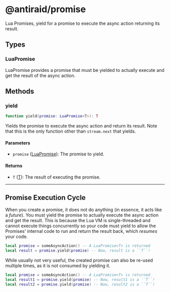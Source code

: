 # @antiraid/promise

Lua Promises, yield for a promise to execute the async action returning its result.

## Types

<div id="type.LuaPromise" />

### LuaPromise<T>

LuaPromise<T> provides a promise that must be yielded to actually execute and get the result of the async action.

## Methods

### yield

```lua
function yield(promise: LuaPromise<T>): T
```

Yields the promise to execute the async action and return its result. Note that this is the only function other than `stream.next` that yields.

#### Parameters

- `promise` ([LuaPromise<T>](#type.LuaPromise<T>)): The promise to yield.


#### Returns

- `T` ([T](#type.T)): The result of executing the promise.

---

## Promise Execution Cycle

When you create a promise, it does not do anything (in essence, it acts like a *future*). You must yield the promise to actually execute the async action and get the result. This is because the Lua VM is single-threaded and cannot execute things concurrently so your code must yield to allow the Promises' internal code to run and return the result back, which *resumes* your code.

```lua
local promise = someAsyncAction() -- A LuaPromise<T> is returned
local result = promise.yield(promise) -- Now, result is a ``T``!
```

While usually not very useful, the created promise can also be re-used multiple times, as it is not consumed by yielding it.

```lua
local promise = someAsyncAction() -- A LuaPromise<T> is returned
local result1 = promise.yield(promise) -- Now, result1 is a ``T``!
local result2 = promise.yield(promise) -- Now, result2 is a ``T``!
```
